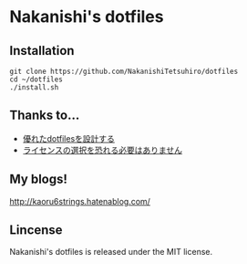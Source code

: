# Nakanishi's dotfiles

## Installation

    git clone https://github.com/NakanishiTetsuhiro/dotfiles
    cd ~/dotfiles
    ./install.sh

## Thanks to...

* [優れたdotfilesを設計する](http://tellme.tokyo/post/2015/07/16/dotfiles/ "優れたdotfilesを設計する")
* [ライセンスの選択を恐れる必要はありません](http://qiita.com/tadsan/items/99d816e78ca429093b75 "ライセンスの選択を恐れる必要はありません")

## My blogs!

http://kaoru6strings.hatenablog.com/

## Lincense

Nakanishi's dotfiles is released under the MIT license.
